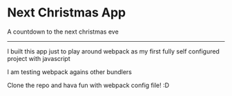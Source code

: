 # Next Christmas App

A countdown to the next christmas eve

---

I built this app just to play around webpack as my first fully self configured project with javascript


I am testing webpack agains other bundlers


Clone the repo and hava fun with webpack config file! :D 
